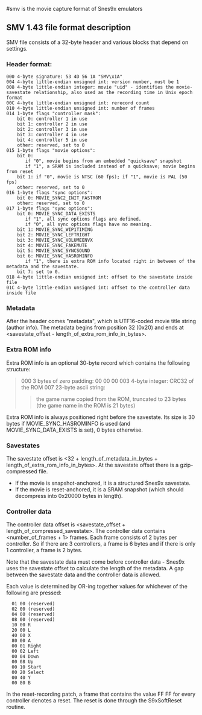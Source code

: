 #smv is the movie capture format of Snes9x emulators

## SMV 1.43 file format description ##
SMV file consists of a 32-byte header and various blocks that depend on settings.

### Header format: ###
```
000 4-byte signature: 53 4D 56 1A "SMV\x1A"
004 4-byte little-endian unsigned int: version number, must be 1
008 4-byte little-endian integer: movie "uid" - identifies the movie-savestate relationship, also used as the recording time in Unix epoch format
00C 4-byte little-endian unsigned int: rerecord count
010 4-byte little-endian unsigned int: number of frames
014 1-byte flags "controller mask":
    bit 0: controller 1 in use
    bit 1: controller 2 in use
    bit 2: controller 3 in use
    bit 3: controller 4 in use
    bit 4: controller 5 in use
    other: reserved, set to 0
015 1-byte flags "movie options":
    bit 0:
       if "0", movie begins from an embedded "quicksave" snapshot
       if "1", a SRAM is included instead of a quicksave; movie begins from reset
    bit 1: if "0", movie is NTSC (60 fps); if "1", movie is PAL (50 fps)
    other: reserved, set to 0
016 1-byte flags "sync options":
    bit 0: MOVIE_SYNC2_INIT_FASTROM
    other: reserved, set to 0
017 1-byte flags "sync options":
    bit 0: MOVIE_SYNC_DATA_EXISTS
       if "1", all sync options flags are defined.
       if "0", all sync options flags have no meaning.
    bit 1: MOVIE_SYNC_WIP1TIMING
    bit 2: MOVIE_SYNC_LEFTRIGHT
    bit 3: MOVIE_SYNC_VOLUMEENVX
    bit 4: MOVIE_SYNC_FAKEMUTE
    bit 5: MOVIE_SYNC_SYNCSOUND
    bit 6: MOVIE_SYNC_HASROMINFO
       if "1", there is extra ROM info located right in between of the metadata and the savestate.
    bit 7: set to 0.
018 4-byte little-endian unsigned int: offset to the savestate inside file
01C 4-byte little-endian unsigned int: offset to the controller data inside file
```

### Metadata ###
After the header comes "metadata", which is UTF16-coded movie title string (author info). The metadata begins from position 32 (0x20) and ends at <savestate\_offset - length\_of\_extra\_rom\_info\_in\_bytes>.

### Extra ROM info ###
Extra ROM info is an optional 30-byte record which contains the following structure:

> 000 3 bytes of zero padding: 00 00 00
> 003 4-byte integer: CRC32 of the ROM
> 007 23-byte ascii string:
> > the game name copied from the ROM, truncated to 23 bytes
> > (the game name in the ROM is 21 bytes)

Extra ROM info is always positioned right before the savestate.
Its size is 30 bytes if MOVIE\_SYNC\_HASROMINFO is used (and MOVIE\_SYNC\_DATA\_EXISTS is set), 0 bytes otherwise.

### Savestates ###
The savestate offset is <32 + length\_of\_metadata\_in\_bytes + length\_of\_extra\_rom\_info\_in\_bytes>.
At the savestate offset there is a gzip-compressed file.

  * If the movie is snapshot-anchored, it is a structured Snes9x savestate.
  * If the movie is reset-anchored, it is a SRAM snapshot (which should decompress into 0x20000 bytes in length).

### Controller data ###
The controller data offset is <savestate\_offset + length\_of\_compressed\_savestate>.
The controller data contains <number\_of\_frames + 1> frames. Each frame consists of 2 bytes per controller. So if there are 3 controllers, a frame is 6 bytes and if there is only 1 controller, a frame is 2 bytes.

Note that the savestate data must come before controller data - Snes9x uses the savestate offset to calculate the length of the metadata.
A gap between the savestate data and the controller data is allowed.

Each value is determined by OR-ing together values for whichever of the following are pressed:
```
  01 00 (reserved)
  02 00 (reserved)
  04 00 (reserved)
  08 00 (reserved)
  10 00 R
  20 00 L
  40 00 X
  80 00 A
  00 01 Right
  00 02 Left
  00 04 Down
  00 08 Up
  00 10 Start
  00 20 Select
  00 40 Y
  00 80 B
```

In the reset-recording patch, a frame that contains the value FF FF for every controller denotes a reset. The reset is done through the S9xSoftReset routine.